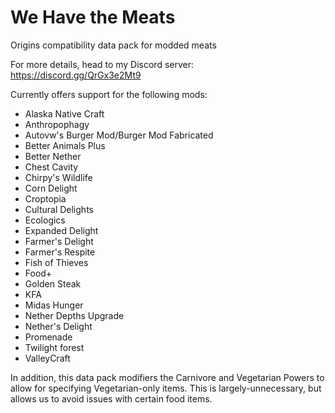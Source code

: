# We Have the Meats
Origins compatibility data pack for modded meats

For more details, head to my Discord server: https://discord.gg/QrGx3e2Mt9

Currently offers support for the following mods:
- Alaska Native Craft
- Anthropophagy
- Autovw's Burger Mod/Burger Mod Fabricated
- Better Animals Plus
- Better Nether
- Chest Cavity
- Chirpy's Wildlife
- Corn Delight
- Croptopia
- Cultural Delights
- Ecologics
- Expanded Delight
- Farmer's Delight
- Farmer's Respite
- Fish of Thieves
- Food+
- Golden Steak
- KFA
- Midas Hunger
- Nether Depths Upgrade
- Nether's Delight
- Promenade
- Twilight forest
- ValleyCraft

In addition, this data pack modifiers the Carnivore and Vegetarian Powers to allow for specifying Vegetarian-only items. This is largely-unnecessary, but allows us to avoid issues with certain food items.
